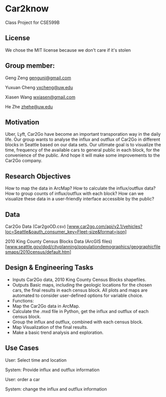 # Car2know
Class Project for CSE599B

## License
We chose the MIT license because we don't care if it's stolen 


## Group member:

Geng Zeng
genguni@gmail.com

Yuxuan Cheng
yxcheng@uw.edu

Xiasen Wang
wxiasen@gmail.com

He Zhe
zhehe@uw.edu

## Motivation
Uber, Lyft, Car2Go have become an important transporation way in the daily life. Our group wants to analyse the influx and outflux of Car2Go in different blocks in Seattle based on our data sets. Our ultimate goal is to visualize the time, frequency of the available cars to general public in each block, for the convenience of the public. And hope it will make some improvements to the Car2Go company.


## Research Objectives
How to map the data in ArcMap?
How to calculate the influx/outflux data?
How to group counts of influx/outflux with each block?
How can we visualize these data in a user-friendly interface accessible by the public?

## Data
Car2Go Data (Car2goOD.csv) 
[www.car2go.com/api/v2.1/vehicles?loc=Seattle&oauth_consumer_key=Fleet-size&format=json]

2010 King County Census Blocks Data (ArcGIS files)
[www.seattle.gov/dpd/cityplanning/populationdemographics/geographicfilesmaps/2010census/default.htm]

## Design & Engineering Tasks
* Inputs Car2Go data, 2010 King County Census Blocks shapefiles.
* Outputs Basic maps, including the geologic locations for the chosen cars, the final results in each census block. All plots and maps are automated to consider user-defined options for variable choice.
* Functions: 
 * Map the Car2Go data in ArcMap. 
 * Calculate the .mxd file in Python, get the influx and outflux of each census block. 
 * Group the influx and outflux, combined with each census block. 
 * Map Visualization of the final results. 
 * Make a basic trend analysis and exploration.

## Use Cases
User: Select time and location

System: Provide influx and outflux information

User: order a car

System: change the influx and outflux information